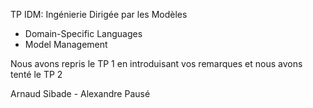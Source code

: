 TP IDM: Ingénierie Dirigée par les Modèles

 - Domain-Specific Languages
 - Model Management
 
 Nous avons repris le TP 1 en introduisant vos remarques et nous avons tenté le TP 2
 
 Arnaud Sibade - Alexandre Pausé
 
 